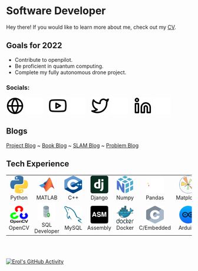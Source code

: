 # Software Developer
Hey there! If you would like to learn more about me, check out my [CV](https://erolgelbul.com).


## Goals for 2022
* Contribute to openpilot.
* Be proficient in quantum computing.
* Complete my fully autonomous drone project.


### Socials:
[![website](./img/globe-light.svg)](https://erolgelbul.com#gh-light-mode-only)
[![website](./img/globe-dark.svg)](https://erolgelbul.com#gh-dark-mode-only)
&nbsp;&nbsp;
[![website](./img/youtube-light.svg)](https://youtube.com/erolgelbul#gh-light-mode-only)
[![website](./img/youtube-dark.svg)](https://youtube.com/erolgelbul#gh-dark-mode-only)
&nbsp;&nbsp;
[![website](./img/twitter-light.svg)](https://twitter.com/erolgelbul#gh-light-mode-only)
[![website](./img/twitter-dark.svg)](https://twitter.com/erolgelbul#gh-dark-mode-only)
&nbsp;&nbsp;
[![website](./img/linkedin-light.svg)](https://linkedin.com/in/erolgelbul#gh-light-mode-only)
[![website](./img/linkedin-dark.svg)](https://linkedin.com/in/erolgelbul#gh-dark-mode-only)
&nbsp;&nbsp;


## Blogs
[Project Blog](https://erolgelbul.com/project-blog) ~ [Book Blog](https://erolgelbul.com/book-blog) ~ [SLAM Blog](https://erolgelbul.com/slam-blog) ~ [Problem Blog](https://erolgelbul.com/problem-blog)
<br>
<h2 align="left" id="macropower-tech">Tech Experience</h2>
<table>
  <tr>
    <td align="center" width="96">
      <a href="https://www.python.org/">
        <img src="./img/tech/python.svg" width="48" height="48" alt="Python" />
      </a>
      <br>Python
    </td>
    <td align="center" width="96">
      <a href="https://uk.mathworks.com/products/matlab.html">
        <img src="./img/tech/matlab.svg" width="48" height="48" alt="Python" />
      </a>
      <br>MATLAB
    </td>
    <td align="center" width="96">
      <a href="https://www.cplusplus.com/">
        <img src="./img/tech/cpp.svg" width="48" height="48" alt="C++" />
      </a>
      <br>C++
    </td>
    <td align="center" width="96">
      <a href="https://www.djangoproject.com/">
        <img src="./img/tech/django.svg" width="48" height="48" alt="Django" />
      </a>
      <br>Django
    </td>
    <td align="center" width="96">
      <a href="https://numpy.org/">
        <img src="./img/tech/numpy.svg" width="48" height="48" alt="Numpy" />
      </a>
      <br>Numpy
    </td>
    <td align="center" width="96">
      <a href="https://pandas.pydata.org/">
        <img src="./img/tech/pandas.svg" width="48" height="48" alt="Pandas" />
      </a>
      <br>Pandas
    </td>
    <td align="center" width="96">
      <a href="https://matplotlib.org/" >
        <img src="./img/tech/matplotlib.svg" width="48" height="48" alt="React" />
      </a>
      <br>Matplotlib
    </td>
    <td align="center" width="96">
      <a href="https://scikit-learn.org/stable/">
        <img src="./img/tech/scikit.svg" width="48" height="48" alt="Scikit" />
      </a>
      <br>Scikit
    </td>
    <td align="center" width="96">
      <a href="https://pytorch.org/">
        <img src="./img/tech/pytorch2.svg" width="48" height="48" alt="PyTorch" />
      </a>
      <br>PyTorch
    </td>
  </tr>
  <tr>
    <td align="center" width="96"> 
      <a href="https://opencv.org/" >
        <img src="./img/tech/opencv.svg" width="48" height="48" alt="OpenCV" />
      </a>
      <br>OpenCV
    </td>
    <td align="center" width="96">
      <a href="https://www.oracle.com/database/technologies/appdev/sqldeveloper-landing.html" >
        <img src="./img/tech/sqldeveloper.svg" width="48" height="48" alt="SQL Developer" />
      </a>
      <br>SQL Developer
    </td>
    <td align="center"  width="96">
      <a href="https://www.mysql.com/">
        <img src="./img/tech/mysql2.svg" width="48" height="48" alt="MySQL" />
      </a>
      <br>MySQL
    </td>
    <td align="center"  width="96">
      <a href="https://git-scm.com/">
        <img src="./img/tech/asm.svg" width="48" height="48" alt="ASM" />
      </a>
      <br>Assembly 
    </td>
    <td align="center" width="96">
      <a href="https://www.docker.com/">
        <img src="./img/tech/docker.svg" width="48" height="48" alt="Docker" />
      </a>
      <br>Docker
    </td>
    <td align="center"  width="96">
      <a href="https://www.linux.org/">
        <img src="./img/tech/c.svg" width="48" height="48" alt="C" />
      </a>
      <br>C/Embedded
    </td>
    <td align="center" width="96">
      <a href="https://www.arduino.cc/" >
        <img src="./img/tech/arduino2.svg" width="48" height="48" alt="Arduino" />
      </a>
      <br>Arduino
    </td>
    <td align="center" width="96">
      <a href="https://www.microsoft.com/en-us/microsoft-365/excel" >
        <img src="./img/tech/excel.svg" width="48" height="48" alt="Excel" />
      </a>
      <br>Excel
    </td>
    <td align="center" width="96">
      <a href="https://www.vim.org/" >
        <img src="./img/tech/vim.svg" width="48" height="48" alt="Vim" />
      </a>
      <br>Vim
    </td>
  </tr>
</table>

<br />
<br />

</details>

[website]: https://erolgelbul.com
[twitter]: https://twitter.com/ErolGelbul
[youtube]: https://youtube.com/erolgelbul
[linkedin]: https://www.linkedin.com/in/erolgelbul/


[![Erol's GitHub Activity](https://activity-graph.herokuapp.com/graph?username=erolgelbul&theme=react-dark)](https://github.com/erolgelbul/github-readme-activity-graph)
